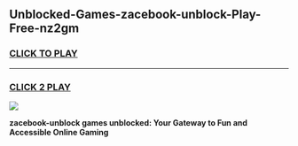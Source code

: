 
## Unblocked-Games-zacebook-unblock-Play-Free-nz2gm
<h3>
<a href="https://premium76.site?title=zacebook-unblock&ref=18A1">CLICK TO PLAY</a></h3>
<hr>

<h3>
<a href="https://premium76.site?title=zacebook-unblock&ref=18A1">CLICK 2 PLAY</a>
  
</h3>

<a href="https://premium76.site?title=zacebook-unblock&ref=18A1"><img src="https://clearcache.store/games.png"></a>


**zacebook-unblock games unblocked: Your Gateway to Fun and Accessible Online Gaming**
